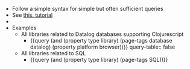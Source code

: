 - Follow a simple syntax for simple but often sufficient queries
- See [this. tutorial](https://docs.logseq.com/#/page/queries)
-
- Examples
	- All libraries related to Datalog databases supporting Clojurescript
		- {{query (and (property type library) (page-tags database datalog) (property platform browser))}}
		  query-table:: false
	- All libraries related to SQL
		- {{query (and (property type library) (page-tags SQL))}}